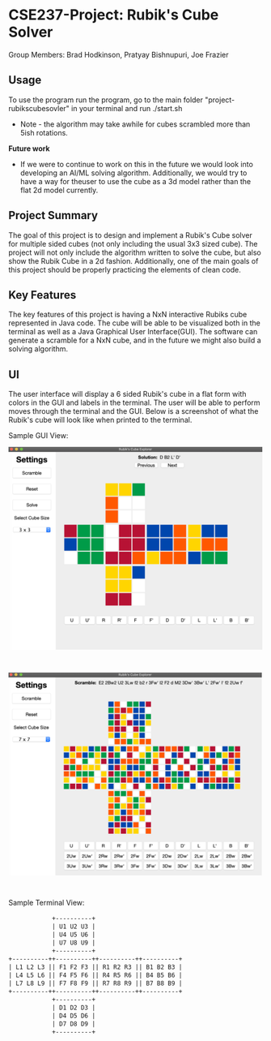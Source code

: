 # CSE237-Project: Rubik's Cube Solver

Group Members: Brad Hodkinson, Pratyay Bishnupuri, Joe Frazier

## Usage
To use the program run the program, go to the main folder "project-rubikscubesovler" in your terminal and run ./start.sh
* Note - the algorithm may take awhile for cubes scrambled more than 5ish rotations.

**Future work**
* If we were to continue to work on this in the future we would look into developing an AI/ML solving algorithm. Additionally, we would try to have a way for theuser to use the cube as a 3d model rather than the flat 2d model currently.

## Project Summary
The goal of this project is to design and implement a Rubik's Cube solver for multiple sided cubes (not only including the usual 3x3 sized cube). The project will not only include the algorithm written to solve the cube, but also show the Rubik Cube in a 2d fashion. Additionally, one of the main goals of this project should be properly practicing the elements of clean code.

## Key Features
The key features of this project is having a NxN interactive Rubiks cube represented in Java code. The cube will be able to be visualized both in the terminal as well as a Java Graphical User Interface(GUI). The software can generate a scramble for a NxN cube, and in the future we might also build a solving algorithm.
## UI
The user interface will display a 6 sided Rubik's cube in a flat form with colors in the GUI and labels in the terminal. The user will be able to perform moves through the terminal and the GUI. Below is a screenshot of what the Rubik's cube will look like when printed to the terminal.

Sample GUI View:
<p>
    <img align="center" src="cube-solver/src/viz/assets/solve_example.png" height="400">
</p>
<br>
<p>
    <img align="center" src="cube-solver/src/viz/assets/big_cube_example.png" height="400">
</p>
<br>

Sample Terminal View:
```
            +----------+
            | U1 U2 U3 |
            | U4 U5 U6 |
            | U7 U8 U9 |
            +----------+
+----------++----------++----------++----------+
| L1 L2 L3 || F1 F2 F3 || R1 R2 R3 || B1 B2 B3 |
| L4 L5 L6 || F4 F5 F6 || R4 R5 R6 || B4 B5 B6 |
| L7 L8 L9 || F7 F8 F9 || R7 R8 R9 || B7 B8 B9 |
+----------++----------++----------++----------+
            +----------+
            | D1 D2 D3 |
            | D4 D5 D6 |
            | D7 D8 D9 |
            +----------+
```
